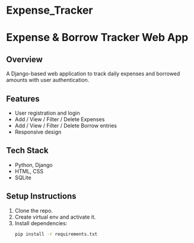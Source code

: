 # Expense_Tracker
# Expense & Borrow Tracker Web App

## Overview
A Django-based web application to track daily expenses and borrowed amounts with user authentication.

## Features
- User registration and login
- Add / View / Filter / Delete Expenses
- Add / View / Filter / Delete Borrow entries
- Responsive design

## Tech Stack
- Python, Django
- HTML, CSS
- SQLite

## Setup Instructions
1. Clone the repo.
2. Create virtual env and activate it.
3. Install dependencies:
   ```bash
   pip install -r requirements.txt
